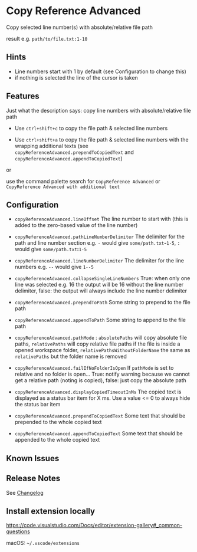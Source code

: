 # Copy Reference Advanced

Copy selected line number(s) with absolute/relative file path

result e.g. `path/to/file.txt:1-10`

## Hints

<!-- @watch package.json 55-60 -->
- Line numbers start with 1 by default (see Configuration to change this)
- if nothing is selected the line of the cursor is taken

## Features

Just what the description says: copy line numbers with absolute/relative file path

<!-- @watch package.json 34-37 -->
<!-- @watch package.json 44-47 -->
- Use `ctrl+shift+c` to copy the file path & selected line numbers  

<!-- @watch package.json 38-41 -->
<!-- @watch package.json 48-51 -->
- Use `ctrl+shift+a` to copy the file path & selected line numbers with the wrapping additional texts (see `copyReferenceAdvanced.prependToCopiedText` and `copyReferenceAdvanced.appendToCopiedText`)

or
<!-- @watch package.json 34-37 -->
use the command palette search for `CopyReference Advanced` or `CopyReference Advanced with additional text`

## Configuration

<!-- @watch package.json 56-60 -->
- `copyReferenceAdvanced.lineOffset` The line number to start with (this is added to the zero-based value of the line number)

<!-- @watch package.json 61-65 -->
- `copyReferenceAdvanced.pathLineNumberDelimiter` The delimiter for the path and line number section e.g. `-` would give `some/path.txt`**-**`1-5`, `:` would give `some/path.txt`**:**`1-5`

<!-- @watch package.json 66-70 -->
- `copyReferenceAdvanced.lineNumberDelimiter` The delimiter for the line numbers e.g. `--` would give `1--5`

<!-- @watch package.json 71-75 -->
- `copyReferenceAdvanced.collapseSingleLineNumbers` True: when only one line was selected e.g. 16 the output will be 16 without the line number delimiter, false: the output will always include the line number delimiter

<!-- @watch package.json 76-80 -->
- `copyReferenceAdvanced.prependToPath` Some string to prepend to the file path

<!-- @watch package.json 81-85 -->
- `copyReferenceAdvanced.appendToPath` Some string to append to the file path

<!-- @watch package.json 86-95 -->
- `copyReferenceAdvanced.pathMode` : `absolutePaths` will copy absolute file paths, `relativePaths` will copy relative file paths if the file is inside a opened workspace folder, `relativePathsWithoutFolderName` the same as `relativePaths` but the folder name is removed

<!-- @watch package.json 96-100 -->
- `copyReferenceAdvanced.failIfNoFolderIsOpen` If `pathMode` is set to relative and no folder is open... True: notify warning because we cannot get a relative path (noting is copied), false: just copy the absolute path

<!-- @watch package.json 101-105 -->
- `copyReferenceAdvanced.displayCopiedTimeoutInMs` The copied text is displayed as a status bar item for X ms. Use a value <= 0 to always hide the status bar item

<!-- @watch package.json 106-110 -->
- `copyReferenceAdvanced.prependToCopiedText` Some text that should be prepended to the whole copied text

<!-- @watch package.json 111-115 -->
- `copyReferenceAdvanced.appendToCopiedText` Some text that should be appended to the whole copied text

## Known Issues

## Release Notes

See [Changelog](CHANGELOG.md)

## Install extension locally

https://code.visualstudio.com/Docs/editor/extension-gallery#_common-questions

macOS: `~/.vscode/extensions`

